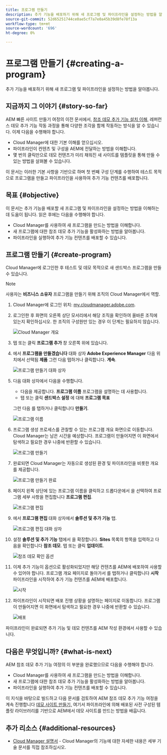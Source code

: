 ```yaml
---
title: 프로그램 만들기
description: 추가 기능을 배포하기 위해 새 프로그램 및 파이프라인을 설정하는 방법을 알아봅니다.
source-git-commit: 52d65251744ce0ae5cf7a7e0a45b39d8fe78f13a
workflow-type: tm+mt
source-wordcount: '696'
ht-degree: 0%

---
```



# 프로그램 만들기 {#creating-a-program}

추가 기능을 배포하기 위해 새 프로그램 및 파이프라인을 설정하는 방법을 알아봅니다.

## 지금까지 그 이야기 {#story-so-far}

AEM 빠른 사이트 만들기 여정의 이전 문서에서, [참조 데모 추가 기능 설치 이해,](installation.md) 레퍼런스 데모 추가 기능 작동 과정을 통해 다양한 조각을 함께 작동하는 방식을 알 수 있습니다. 이제 다음을 수행해야 합니다.

* Cloud Manager에 대한 기본 이해를 얻으십시오.
* 파이프라인이 컨텐츠 및 구성을 AEM에 전달하는 방법을 이해합니다.
* 몇 번의 클릭만으로 데모 컨텐츠가 미리 채워진 새 사이트를 템플릿을 통해 만들 수 있는 방법을 살펴볼 수 있습니다.

이 문서는 이러한 기본 사항을 기반으로 하며 첫 번째 구성 단계를 수행하여 테스트 목적으로 프로그램을 만들고 파이프라인을 사용하여 추가 기능 컨텐츠를 배포합니다.

## 목표 {#objective}

이 문서는 추가 기능을 배포할 새 프로그램 및 파이프라인을 설정하는 방법을 이해하는 데 도움이 됩니다. 읽은 후에는 다음을 수행해야 합니다.

* Cloud Manager를 사용하여 새 프로그램을 만드는 방법을 이해합니다.
* 새 프로그램에 대한 참조 데모 추가 기능을 활성화하는 방법을 알아봅니다.
* 파이프라인을 실행하여 추가 기능 컨텐츠를 배포할 수 있습니다.

## 프로그램 만들기 {#create-program}

Cloud Manager에 로그인한 후 테스트 및 데모 목적으로 새 샌드박스 프로그램을 만들 수 있습니다.

>[!NOTE]
>
>사용자는 **비즈니스 소유자** 프로그램을 만들기 위해 조직의 Cloud Manager에서 역할.

1. Cloud Manager에 로그인 위치: [my.cloudmanager.adobe.com](https://my.cloudmanager.adobe.com/).

1. 로그인한 후 화면의 오른쪽 상단 모서리에서 해당 조직을 확인하여 올바른 조직에 있는지 확인하십시오. 한 조직의 구성원만 있는 경우 이 단계는 필요하지 않습니다.

   ![Cloud Manager 개요](assets/cloud-manager.png)

1. 탭 또는 클릭 **프로그램 추가** 창 오른쪽 위에 있습니다.

1. 에서 **프로그램을 만들겠습니다** 대화 상자 **Adobe Experience Manager** 다음 위치에서 선택됨 **제품** 그런 다음 탭하거나 클릭합니다. **계속**.

   ![프로그램 만들기 대화 상자](assets/create-program.png)

1. 다음 대화 상자에서 다음을 수행합니다.

   * 다음을 제공합니다. **프로그램 이름** 프로그램을 설명하는 데 사용합니다.
   * 탭 또는 클릭 **샌드박스 설정** 에 대해 **프로그램 목표**

   그런 다음 를 탭하거나 클릭합니다 **만들기**.

   ![프로그램 이름](assets/program-name.png)

1. 프로그램 생성 프로세스를 관찰할 수 있는 프로그램 개요 화면으로 이동합니다. Cloud Manager는 남은 시간을 예상합니다. 프로그램이 만들어지면 이 화면에서 탐색하고 필요한 경우 나중에 반환할 수 있습니다.

   ![프로그램 만들기](assets/program-creation.png)

1. 완료되면 Cloud Manager는 자동으로 생성된 환경 및 파이프라인을 비롯한 개요를 제공합니다.

   ![프로그램 만들기 완료](assets/creation-complete.png)

1. 페이지 왼쪽 상단에 있는 프로그램 이름을 클릭하고 드롭다운에서 을 선택하여 프로그램 세부 사항을 편집합니다 **프로그램 편집**.

   ![프로그램 편집](assets/edit-program.png)

1. 에서 **프로그램 편집** 대화 상자에서 **솔루션 및 추가 기능** 탭.

   ![프로그램 편집 대화 상자](assets/edit-program-dialog.png)

1. 설정 **솔루션 및 추가 기능** 탭에서 을 확장합니다. **Sites** 목록의 항목을 입력하고 다음을 확인합니다 **참조 데모**. 탭 또는 클릭 **업데이트**.

   ![참조 데모 확인 옵션](assets/edit-program-add-on.png)

1. 이제 추가 기능이 옵션으로 활성화되었지만 해당 컨텐츠를 AEM에 배포하여 사용할 수 있어야 합니다. 프로그램 개요 페이지로 돌아가서 를 탭하거나 클릭합니다 **시작** 파이프라인을 시작하여 추가 기능 컨텐츠를 AEM에 배포합니다.

   ![시작](assets/deploy.png)

1. 파이프라인이 시작되면 배포 진행 상황을 설명하는 페이지로 이동합니다. 프로그램이 만들어지면 이 화면에서 탐색하고 필요한 경우 나중에 반환할 수 있습니다.

   ![배포](assets/deployment.png)

파이프라인이 완료되면 추가 기능 및 데모 컨텐츠를 AEM 작성 환경에서 사용할 수 있습니다.

## 다음은 무엇입니까? {#what-is-next}

AEM 참조 데모 추가 기능 여정의 이 부분을 완료했으므로 다음을 수행해야 합니다.

* Cloud Manager를 사용하여 새 프로그램을 만드는 방법을 이해합니다.
* 새 프로그램에 대한 참조 데모 추가 기능을 활성화하는 방법을 알아봅니다.
* 파이프라인을 실행하여 추가 기능 컨텐츠를 배포할 수 있습니다.

이 지식을 바탕으로 빌드하고 다음 문서를 검토하여 AEM 참조 데모 추가 기능 여정을 계속 진행합니다 [데모 사이트 만들기,](create-site.md) 여기서 파이프라인에 의해 배포된 사전 구성된 템플릿 라이브러리를 기반으로 AEM에서 데모 사이트를 만드는 방법을 배웁니다.

## 추가 리소스 {#additional-resources}

* [Cloud Manager 설명서](https://experienceleague.adobe.com/docs/experience-manager-cloud-service/onboarding/onboarding-concepts/cloud-manager-introduction.html) - Cloud Manager의 기능에 대한 자세한 내용은 세부 기술 문서를 직접 참조하십시오.
